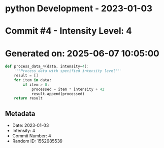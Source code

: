 ﻿# python Development - 2023-01-03
# Commit #4 - Intensity Level: 4
# Generated on: 2025-06-07 10:05:00
```python
def process_data_4(data, intensity=4):
    '''Process data with specified intensity level'''
    result = []
    for item in data:
        if item > 0:
            processed = item * intensity + 42
            result.append(processed)
    return result
```
## Metadata
- Date: 2023-01-03
- Intensity: 4
- Commit Number: 4
- Random ID: 1552685539
